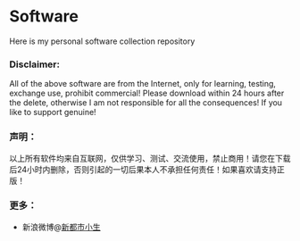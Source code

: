 # Software

Here is my personal software collection repository

### Disclaimer:
All of the above software are from the Internet, only for learning, testing, exchange use, prohibit commercial! Please download within 24 hours after the delete, otherwise I am not responsible for all the consequences! If you like to support genuine!

### 声明：

以上所有软件均来自互联网，仅供学习、测试、交流使用，禁止商用！请您在下载后24小时内删除，否则引起的一切后果本人不承担任何责任！如果喜欢请支持正版！

### 更多：

* 新浪微博@[新都市小生](http://weibo.com/u/5481131032)
